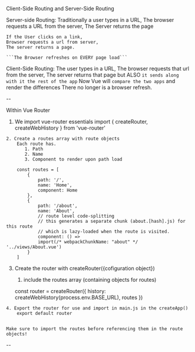 Client-Side Routing and Server-Side Routing

Server-side Routing:
    Traditionally a user types in a URL, 
    The browser requests a URL from the server,
    The Server returns the page

    If the User clicks on a link,
    Browser requests a url from server,
    The server returns a page.

    ```The Browser refreshes on EVERY page load```

Client-Side Routing:
    The user types in a URL,
    The browser requests that url from the server,
    The server returns that page but ALSO
        ```it sends along with it the rest of the app```
    Now Vue will ```compare the two apps``` and render the differences
        There no longer is a browser refresh.

--

Within Vue Router
   1. We import vue-router essentials
        import { createRouter, createWebHistory } from 'vue-router'

    2. Create a routes array with route objects
        Each route has.
           1. Path
           2. Name
           3. Component to render upon path load
   
        const routes = [
            {
                path: '/',
                name: 'Home',
                component: Home
            },
            {
                path: '/about',
                name: 'About',
                // route level code-splitting
                // this generates a separate chunk (about.[hash].js) for this route
                // which is lazy-loaded when the route is visited.
                component: () =>
                import(/* webpackChunkName: "about" */ '../views/About.vue')
            }
        ]

   3. Create the router with createRouter({cofiguration object})
      1. include the routes array (containing objects for routes)
   
        const router = createRouter({
            history: createWebHistory(process.env.BASE_URL),
            routes
        })

    4. Export the router for use and import in main.js in the createApp()
        export default router


    Make sure to import the routes before referencing them in the route objects!
-- 